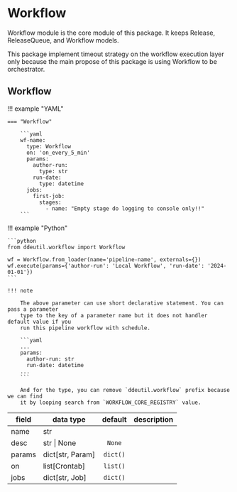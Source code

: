 # Workflow

Workflow module is the core module of this package. It keeps Release,
ReleaseQueue, and Workflow models.

This package implement timeout strategy on the workflow execution layer only
because the main propose of this package is using Workflow to be orchestrator.

## Workflow

!!! example "YAML"

    === "Workflow"

        ```yaml
        wf-name:
          type: Workflow
          on: 'on_every_5_min'
          params:
            author-run:
              type: str
            run-date:
              type: datetime
          jobs:
            first-job:
              stages:
                - name: "Empty stage do logging to console only!!"
        ```

!!! example "Python"

    ```python
    from ddeutil.workflow import Workflow

    wf = Workflow.from_loader(name='pipeline-name', externals={})
    wf.execute(params={'author-run': 'Local Workflow', 'run-date': '2024-01-01'})
    ```

    !!! note

        The above parameter can use short declarative statement. You can pass a parameter
        type to the key of a parameter name but it does not handler default value if you
        run this pipeline workflow with schedule.

        ```yaml
        ...
        params:
          author-run: str
          run-date: datetime
        ...
        ```

        And for the type, you can remove `ddeutil.workflow` prefix because we can find
        it by looping search from `WORKFLOW_CORE_REGISTRY` value.

| field    | data type         | default  | description |
|----------|-------------------|:--------:|-------------|
| name     | str               |          |             |
| desc     | str \| None       |  `None`  |             |
| params   | dict[str, Param]  | `dict()` |             |
| on       | list[Crontab]     | `list()` |             |
| jobs     | dict[str, Job]    | `dict()` |             |
